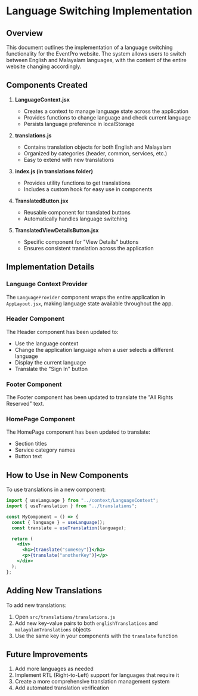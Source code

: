 # Language Switching Implementation

## Overview

This document outlines the implementation of a language switching functionality for the EventPro website. The system allows users to switch between English and Malayalam languages, with the content of the entire website changing accordingly.

## Components Created

1. **LanguageContext.jsx**

   - Creates a context to manage language state across the application
   - Provides functions to change language and check current language
   - Persists language preference in localStorage

2. **translations.js**

   - Contains translation objects for both English and Malayalam
   - Organized by categories (header, common, services, etc.)
   - Easy to extend with new translations

3. **index.js (in translations folder)**

   - Provides utility functions to get translations
   - Includes a custom hook for easy use in components

4. **TranslatedButton.jsx**

   - Reusable component for translated buttons
   - Automatically handles language switching

5. **TranslatedViewDetailsButton.jsx**
   - Specific component for "View Details" buttons
   - Ensures consistent translation across the application

## Implementation Details

### Language Context Provider

The `LanguageProvider` component wraps the entire application in `AppLayout.jsx`, making language state available throughout the app.

### Header Component

The Header component has been updated to:

- Use the language context
- Change the application language when a user selects a different language
- Display the current language
- Translate the "Sign In" button

### Footer Component

The Footer component has been updated to translate the "All Rights Reserved" text.

### HomePage Component

The HomePage component has been updated to translate:

- Section titles
- Service category names
- Button text

## How to Use in New Components

To use translations in a new component:

```jsx
import { useLanguage } from "../context/LanguageContext";
import { useTranslation } from "../translations";

const MyComponent = () => {
  const { language } = useLanguage();
  const translate = useTranslation(language);

  return (
    <div>
      <h1>{translate("someKey")}</h1>
      <p>{translate("anotherKey")}</p>
    </div>
  );
};
```

## Adding New Translations

To add new translations:

1. Open `src/translations/translations.js`
2. Add new key-value pairs to both `englishTranslations` and `malayalamTranslations` objects
3. Use the same key in your components with the `translate` function

## Future Improvements

1. Add more languages as needed
2. Implement RTL (Right-to-Left) support for languages that require it
3. Create a more comprehensive translation management system
4. Add automated translation verification
